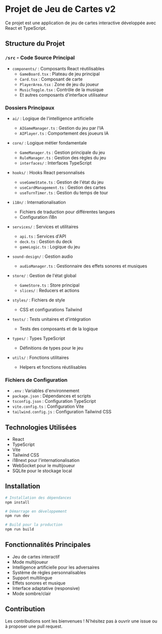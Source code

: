 # Projet de Jeu de Cartes v2

Ce projet est une application de jeu de cartes interactive développée avec React et TypeScript.

## Structure du Projet

### `/src` - Code Source Principal
- `components/` : Composants React réutilisables
  - `GameBoard.tsx` : Plateau de jeu principal
  - `Card.tsx` : Composant de carte
  - `PlayerArea.tsx` : Zone de jeu du joueur
  - `MusicToggle.tsx` : Contrôle de la musique
  - Et autres composants d'interface utilisateur

### Dossiers Principaux
- `ai/` : Logique de l'intelligence artificielle
  - `AIGameManager.ts` : Gestion du jeu par l'IA
  - `AIPlayer.ts` : Comportement des joueurs IA

- `core/` : Logique métier fondamentale
  - `GameManager.ts` : Gestion principale du jeu
  - `RuleManager.ts` : Gestion des règles du jeu
  - `interfaces/` : Interfaces TypeScript

- `hooks/` : Hooks React personnalisés
  - `useGameState.ts` : Gestion de l'état du jeu
  - `useCardManagement.ts` : Gestion des cartes
  - `useTurnTimer.ts` : Gestion du temps de tour

- `i18n/` : Internationalisation
  - Fichiers de traduction pour différentes langues
  - Configuration i18n

- `services/` : Services et utilitaires
  - `api.ts` : Services d'API
  - `deck.ts` : Gestion du deck
  - `gameLogic.ts` : Logique du jeu

- `sound-design/` : Gestion audio
  - `audioManager.ts` : Gestionnaire des effets sonores et musiques

- `store/` : Gestion de l'état global
  - `GameStore.ts` : Store principal
  - `slices/` : Reducers et actions

- `styles/` : Fichiers de style
  - CSS et configurations Tailwind

- `tests/` : Tests unitaires et d'intégration
  - Tests des composants et de la logique

- `types/` : Types TypeScript
  - Définitions de types pour le jeu

- `utils/` : Fonctions utilitaires
  - Helpers et fonctions réutilisables

### Fichiers de Configuration
- `.env` : Variables d'environnement
- `package.json` : Dépendances et scripts
- `tsconfig.json` : Configuration TypeScript
- `vite.config.ts` : Configuration Vite
- `tailwind.config.js` : Configuration Tailwind CSS

## Technologies Utilisées
- React
- TypeScript
- Vite
- Tailwind CSS
- i18next pour l'internationalisation
- WebSocket pour le multijoueur
- SQLite pour le stockage local

## Installation

```bash
# Installation des dépendances
npm install

# Démarrage en développement
npm run dev

# Build pour la production
npm run build
```

## Fonctionnalités Principales
- Jeu de cartes interactif
- Mode multijoueur
- Intelligence artificielle pour les adversaires
- Système de règles personnalisables
- Support multilingue
- Effets sonores et musique
- Interface adaptative (responsive)
- Mode sombre/clair

## Contribution
Les contributions sont les bienvenues ! N'hésitez pas à ouvrir une issue ou à proposer une pull request.
